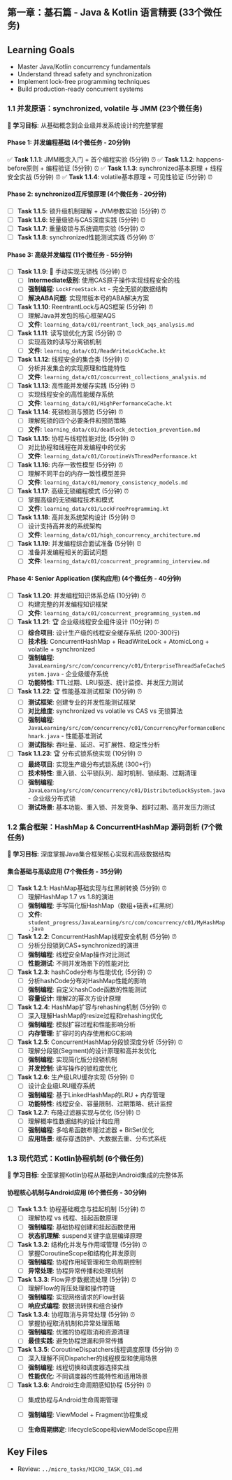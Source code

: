 ## 第一章：基石篇 - Java & Kotlin 语言精要 (33个微任务)

## Learning Goals
- Master Java/Kotlin concurrency fundamentals
- Understand thread safety and synchronization
- Implement lock-free programming techniques
- Build production-ready concurrent systems

### 1.1 并发原语：synchronized, volatile 与 JMM (23个微任务)
**🎯 学习目标**: 从基础概念到企业级并发系统设计的完整掌握

#### Phase 1: 并发编程基础 (4个微任务 - 20分钟)
✅ **Task 1.1.1**: JMM概念入门 + 首个编程实验 (5分钟) ⏰
✅ **Task 1.1.2**: happens-before原则 + 编程验证 (5分钟) ⏰
✅ **Task 1.1.3**: synchronized基本原理 + 线程安全实战 (5分钟) ⏰
✅ **Task 1.1.4**: volatile基本原理 + 可见性验证 (5分钟) ⏰
#### Phase 2: synchronized互斥锁原理 (4个微任务 - 20分钟)
- [ ] **Task 1.1.5**: 锁升级机制理解 + JVM参数实验 (5分钟) ⏰
- [ ] **Task 1.1.6**: 轻量级锁与CAS深度实践 (5分钟) ⏰
- [ ] **Task 1.1.7**: 重量级锁与系统调用实验 (5分钟) ⏰
- [ ] **Task 1.1.8**: synchronized性能测试实践 (5分钟) ⏰`
#### Phase 3: 高级并发编程 (11个微任务 - 55分钟)
- [ ] **Task 1.1.9**: 🚀 手动实现无锁栈 (5分钟) ⏰
  - [ ] **Intermediate级别**: 使用CAS原子操作实现线程安全的栈
  - [ ] **强制编程**: `LockFreeStack.kt` - 完全无锁的数据结构
  - [ ] **解决ABA问题**: 实现带版本号的ABA解决方案

- [ ] **Task 1.1.10**: ReentrantLock与AQS框架 (5分钟) ⏰
  - [ ] 理解Java并发包的核心框架AQS
  - [ ] **文件**: `learning_data/c01/reentrant_lock_aqs_analysis.md`

- [ ] **Task 1.1.11**: 读写锁优化方案 (5分钟) ⏰
  - [ ] 实现高效的读写分离锁机制
  - [ ] **文件**: `learning_data/c01/ReadWriteLockCache.kt`

- [ ] **Task 1.1.12**: 线程安全的集合类 (5分钟) ⏰
  - [ ] 分析并发集合的实现原理和性能特性
  - [ ] **文件**: `learning_data/c01/concurrent_collections_analysis.md`

- [ ] **Task 1.1.13**: 高性能并发缓存实践 (5分钟) ⏰
  - [ ] 实现线程安全的高性能缓存系统
  - [ ] **文件**: `learning_data/c01/HighPerformanceCache.kt`

- [ ] **Task 1.1.14**: 死锁检测与预防 (5分钟) ⏰
  - [ ] 理解死锁的四个必要条件和预防策略
  - [ ] **文件**: `learning_data/c01/deadlock_detection_prevention.md`

- [ ] **Task 1.1.15**: 协程与线程性能对比 (5分钟) ⏰
  - [ ] 对比协程和线程在并发编程中的优劣
  - [ ] **文件**: `learning_data/c01/CoroutineVsThreadPerformance.kt`

- [ ] **Task 1.1.16**: 内存一致性模型 (5分钟) ⏰
  - [ ] 理解不同平台的内存一致性模型差异
  - [ ] **文件**: `learning_data/c01/memory_consistency_models.md`

- [ ] **Task 1.1.17**: 高级无锁编程模式 (5分钟) ⏰
  - [ ] 掌握高级的无锁编程技术和模式
  - [ ] **文件**: `learning_data/c01/LockFreeProgramming.kt`

- [ ] **Task 1.1.18**: 高并发系统架构设计 (5分钟) ⏰
  - [ ] 设计支持高并发的系统架构
  - [ ] **文件**: `learning_data/c01/high_concurrency_architecture.md`

- [ ] **Task 1.1.19**: 并发编程综合面试准备 (5分钟) ⏰
  - [ ] 准备并发编程相关的面试问题
  - [ ] **文件**: `learning_data/c01/concurrent_programming_interview.md`

#### Phase 4: Senior Application (架构应用) (4个微任务 - 40分钟)
- [ ] **Task 1.1.20**: 并发编程知识体系总结 (10分钟) ⏰
  - [ ] 构建完整的并发编程知识框架
  - [ ] **文件**: `learning_data/c01/concurrent_programming_system.md`

- [ ] **Task 1.1.21**: 🏆 企业级线程安全组件设计 (10分钟) ⏰
  - [ ] **综合项目**: 设计生产级的线程安全缓存系统 (200-300行)
  - [ ] **技术栈**: ConcurrentHashMap + ReadWriteLock + AtomicLong + volatile + synchronized
  - [ ] **强制编程**: `JavaLearning/src/com/concurrency/c01/EnterpriseThreadSafeCacheSystem.java` - 企业级缓存系统
  - [ ] **功能特性**: TTL过期、LRU驱逐、统计监控、并发压力测试

- [ ] **Task 1.1.22**: 🏆 性能基准测试框架 (10分钟) ⏰
  - [ ] **测试框架**: 创建专业的并发性能测试框架
  - [ ] **对比维度**: synchronized vs volatile vs CAS vs 无锁算法
  - [ ] **强制编程**: `JavaLearning/src/com/concurrency/c01/ConcurrencyPerformanceBenchmark.java` - 性能基准测试
  - [ ] **测试指标**: 吞吐量、延迟、可扩展性、稳定性分析

- [ ] **Task 1.1.23**: 🏆 分布式锁系统实现 (10分钟) ⏰
  - [ ] **最终项目**: 实现生产级分布式锁系统 (300+行)
  - [ ] **技术特性**: 重入锁、公平锁队列、超时机制、锁续期、过期清理
  - [ ] **强制编程**: `JavaLearning/src/com/concurrency/c01/DistributedLockSystem.java` - 企业级分布式锁
  - [ ] **测试场景**: 基本功能、重入锁、并发竞争、超时过期、高并发压力测试

### 1.2 集合框架：HashMap & ConcurrentHashMap 源码剖析 (7个微任务)
**🎯 学习目标**: 深度掌握Java集合框架核心实现和高级数据结构

#### 集合基础与高级应用 (7个微任务 - 35分钟)
- [ ] **Task 1.2.1**: HashMap基础实现与红黑树转换 (5分钟) ⏰
  - [ ] 理解HashMap 1.7 vs 1.8的演进
  - [ ] **强制编程**: 手写简化版HashMap（数组+链表+红黑树）
  - [ ] **文件**: `student_progress/JavaLearning/src/com/concurrency/c01/MyHashMap.java`

- [ ] **Task 1.2.2**: ConcurrentHashMap线程安全机制 (5分钟) ⏰
  - [ ] 分析分段锁到CAS+synchronized的演进
  - [ ] **强制编程**: 线程安全Map操作对比测试
  - [ ] **性能测试**: 不同并发场景下的性能对比

- [ ] **Task 1.2.3**: hashCode分布与性能优化 (5分钟) ⏰
  - [ ] 分析hashCode分布对HashMap性能的影响
  - [ ] **强制编程**: 自定义hashCode函数的性能测试
  - [ ] **容量设计**: 理解2的幂次方设计原理

- [ ] **Task 1.2.4**: HashMap扩容与rehashing机制 (5分钟) ⏰
  - [ ] 深入理解HashMap的resize过程和rehashing优化
  - [ ] **强制编程**: 模拟扩容过程和性能影响分析
  - [ ] **内存管理**: 扩容时的内存使用和GC影响

- [ ] **Task 1.2.5**: ConcurrentHashMap分段锁深度分析 (5分钟) ⏰
  - [ ] 理解分段锁(Segment)的设计原理和高并发优化
  - [ ] **强制编程**: 实现简化版分段锁机制
  - [ ] **并发控制**: 读写操作的锁粒度优化

- [ ] **Task 1.2.6**: 生产级LRU缓存实现 (5分钟) ⏰
  - [ ] 设计企业级LRU缓存系统
  - [ ] **强制编程**: 基于LinkedHashMap的LRU + 内存管理
  - [ ] **功能特性**: 线程安全、容量限制、过期策略、统计监控

- [ ] **Task 1.2.7**: 布隆过滤器实现与优化 (5分钟) ⏰
  - [ ] 理解概率性数据结构的设计和应用
  - [ ] **强制编程**: 多哈希函数布隆过滤器 + BitSet优化
  - [ ] **应用场景**: 缓存穿透防护、大数据去重、分布式系统

### 1.3 现代范式：Kotlin协程机制 (6个微任务)
**🎯 学习目标**: 全面掌握Kotlin协程从基础到Android集成的完整体系

#### 协程核心机制与Android应用 (6个微任务 - 30分钟)
- [ ] **Task 1.3.1**: 协程基础概念与挂起机制 (5分钟) ⏰
  - [ ] 理解协程 vs 线程、挂起函数原理
  - [ ] **强制编程**: 基础协程创建和挂起函数使用
  - [ ] **状态机理解**: suspend关键字底层编译原理

- [ ] **Task 1.3.2**: 结构化并发与作用域管理 (5分钟) ⏰
  - [ ] 掌握CoroutineScope和结构化并发原则
  - [ ] **强制编程**: 协程作用域管理和生命周期控制
  - [ ] **异常处理**: 协程异常传播和处理机制

- [ ] **Task 1.3.3**: Flow异步数据流处理 (5分钟) ⏰
  - [ ] 理解Flow的背压处理和操作符链
  - [ ] **强制编程**: 实现网络请求的Flow封装
  - [ ] **响应式编程**: 数据流转换和组合操作

- [ ] **Task 1.3.4**: 协程取消与异常处理 (5分钟) ⏰
  - [ ] 掌握协程取消机制和异常处理策略
  - [ ] **强制编程**: 优雅的协程取消和资源清理
  - [ ] **最佳实践**: 避免协程泄漏和异常传播

- [ ] **Task 1.3.5**: CoroutineDispatchers线程调度原理 (5分钟) ⏰
  - [ ] 深入理解不同Dispatcher的线程模型和使用场景
  - [ ] **强制编程**: 线程切换和调度器选择实战
  - [ ] **性能优化**: 不同调度器的性能特性和适用场景

- [ ] **Task 1.3.6**: Android生命周期感知协程 (5分钟) ⏰
  - [ ] 集成协程与Android生命周期管理
  - [ ] **强制编程**: ViewModel + Fragment协程集成
  - [ ] **生命周期绑定**: lifecycleScope和viewModelScope应用



## Key Files
- Review: `../micro_tasks/MICRO_TASK_C01.md`
